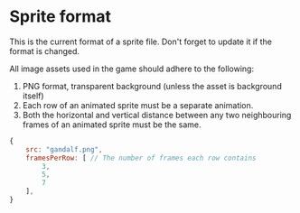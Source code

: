 Sprite format
===========
This is the current format of a sprite file. Don't forget to update
it if the format is changed.

All image assets used in the game should adhere to the following:
1. PNG format, transparent background (unless the asset is background itself)
2. Each row of an animated sprite must be a separate animation.
3. Both the horizontal and vertical distance between any two neighbouring 
frames of an animated sprite must be the same.

```javascript
{
    src: "gandalf.png",
    framesPerRow: [ // The number of frames each row contains
        3,
        5,
        7
    ],
}
```